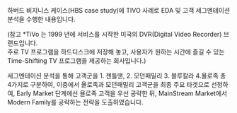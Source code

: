 하버드 비지니스 케이스(HBS case study)에 TIVO 사례로 EDA 및 고객 세그멘테이션 분석을 수행한 내용입니다. 

(참고 *TiVo 는 1999 년에 서비스를 시작한 미국의 DVR(Digital Video Recorder) 브랜드입니다.  
주로 TV 프로그램을 하드디스크에 저장해 놓고, 
사용자가 원하는 시간에 즐길 수 있는 Time-Shifting TV 프로그램을 제공하는 회사입니다.)

세그멘테이션 분석을 통해 고객군을 1. 젠틀맨, 2. 모던패밀리 3. 블루칼라 4.욜로족 총 4가지로 구분하여, 
이중에서 욜로족과 모던패밀리 고객군을 최종 주요 타겟으로 선정하여, Early Market 단계에선 욜로족 고객을 우선 공략한 뒤, MainStream Market에서 Modern Family를 공략하는 전략을 도출하였습니다. 
